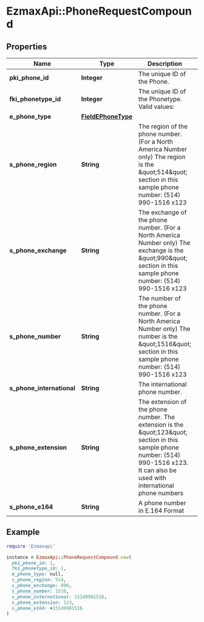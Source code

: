 # EzmaxApi::PhoneRequestCompound

## Properties

| Name | Type | Description | Notes |
| ---- | ---- | ----------- | ----- |
| **pki_phone_id** | **Integer** | The unique ID of the Phone. | [optional] |
| **fki_phonetype_id** | **Integer** | The unique ID of the Phonetype.  Valid values:  |Value|Description| |-|-| |1|Office| |2|Home| |3|Mobile| |4|Fax| |5|Pager| |6|Toll Free| |  |
| **e_phone_type** | [**FieldEPhoneType**](FieldEPhoneType.md) |  | [optional] |
| **s_phone_region** | **String** | The region of the phone number. (For a North America Number only)  The region is the \&quot;514\&quot; section in this sample phone number: (514) 990-1516 x123 | [optional] |
| **s_phone_exchange** | **String** | The exchange of the phone number. (For a North America Number only)  The exchange is the \&quot;990\&quot; section in this sample phone number: (514) 990-1516 x123 | [optional] |
| **s_phone_number** | **String** | The number of the phone number. (For a North America Number only)  The number is the \&quot;1516\&quot; section in this sample phone number: (514) 990-1516 x123 | [optional] |
| **s_phone_international** | **String** | The international phone number. | [optional] |
| **s_phone_extension** | **String** | The extension of the phone number.  The extension is the \&quot;123\&quot; section in this sample phone number: (514) 990-1516 x123.  It can also be used with international phone numbers | [optional] |
| **s_phone_e164** | **String** | A phone number in E.164 Format | [optional] |

## Example

```ruby
require 'Ezmaxapi'

instance = EzmaxApi::PhoneRequestCompound.new(
  pki_phone_id: 1,
  fki_phonetype_id: 1,
  e_phone_type: null,
  s_phone_region: 514,
  s_phone_exchange: 990,
  s_phone_number: 1516,
  s_phone_international: 15149901516,
  s_phone_extension: 123,
  s_phone_e164: +15149901516
)
```

